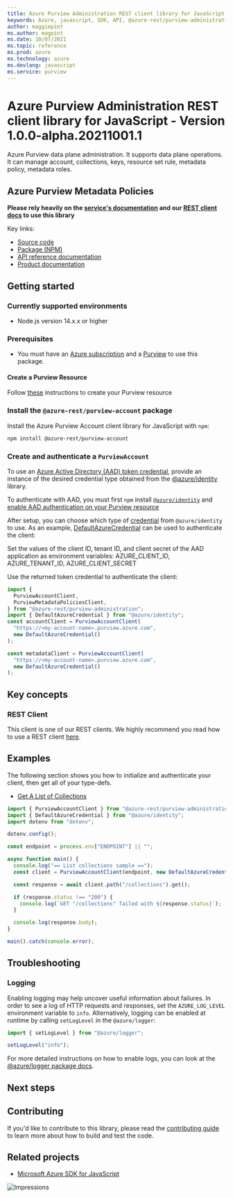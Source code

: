 ```yaml
---
title: Azure Purview Administration REST client library for JavaScript
keywords: Azure, javascript, SDK, API, @azure-rest/purview-administration, purview
author: maggiepint
ms.author: magpint
ms.date: 10/07/2021
ms.topic: reference
ms.prod: azure
ms.technology: azure
ms.devlang: javascript
ms.service: purview
---
```


# Azure Purview Administration REST client library for JavaScript - Version 1.0.0-alpha.20211001.1 


Azure Purview data plane administration. It supports data plane operations. It can manage account, collections, keys, resource set rule, metadata policy, metadata roles.

## Azure Purview Metadata Policies

**Please rely heavily on the [service's documentation][account_product_documentation] and our [REST client docs][rest_client] to use this library**

Key links:

- [Source code][source_code]
- [Package (NPM)][account_npm]
- [API reference documentation][account_ref_docs]
- [Product documentation][account_product_documentation]

## Getting started

### Currently supported environments

- Node.js version 14.x.x or higher

### Prerequisites

- You must have an [Azure subscription][azure_subscription] and a [Purview][purview_resource] to use this package.

#### Create a Purview Resource

Follow [these][purview_resource] instructions to create your Purview resource

### Install the `@azure-rest/purview-account` package

Install the Azure Purview Account client library for JavaScript with `npm`:

```bash
npm install @azure-rest/purview-account
```

### Create and authenticate a `PurviewAccount`

To use an [Azure Active Directory (AAD) token credential][authenticate_with_token],
provide an instance of the desired credential type obtained from the
[@azure/identity][azure_identity_credentials] library.

To authenticate with AAD, you must first `npm` install [`@azure/identity`][azure_identity_npm] and
[enable AAD authentication on your Purview resource][enable_aad]

After setup, you can choose which type of [credential][azure_identity_credentials] from `@azure/identity` to use.
As an example, [DefaultAzureCredential][default_azure_credential]
can be used to authenticate the client:

Set the values of the client ID, tenant ID, and client secret of the AAD application as environment variables:
AZURE_CLIENT_ID, AZURE_TENANT_ID, AZURE_CLIENT_SECRET

Use the returned token credential to authenticate the client:

```typescript
import {
  PurviewAccountClient,
  PurviewMetadataPoliciesClient,
} from "@azure-rest/purview-administration";
import { DefaultAzureCredential } from "@azure/identity";
const accountClient = PurviewAccountClient(
  "https://<my-account-name>.purview.azure.com",
  new DefaultAzureCredential()
);

const metadataClient = PurviewAccountClient(
  "https://<my-account-name>.purview.azure.com",
  new DefaultAzureCredential()
);
```

## Key concepts

### REST Client

This client is one of our REST clients. We highly recommend you read how to use a REST client [here][rest_client].

## Examples

The following section shows you how to initialize and authenticate your client, then get all of your type-defs.

- [Get A List of Collections](#get-a-list-of-collections "Get A List of Collections")

```typescript
import { PurviewAccountClient } from "@azure-rest/purview-administration";
import { DefaultAzureCredential } from "@azure/identity";
import dotenv from "dotenv";

dotenv.config();

const endpoint = process.env["ENDPOINT"] || "";

async function main() {
  console.log("== List collections sample ==");
  const client = PurviewAccountClient(endpoint, new DefaultAzureCredential());

  const response = await client.path("/collections").get();

  if (response.status !== "200") {
    console.log(`GET "/collections" failed with ${response.status}`);
  }

  console.log(response.body);
}

main().catch(console.error);
```

## Troubleshooting

### Logging

Enabling logging may help uncover useful information about failures. In order to see a log of HTTP requests and responses, set the `AZURE_LOG_LEVEL` environment variable to `info`. Alternatively, logging can be enabled at runtime by calling `setLogLevel` in the `@azure/logger`:

```javascript
import { setLogLevel } from "@azure/logger";

setLogLevel("info");
```

For more detailed instructions on how to enable logs, you can look at the [@azure/logger package docs](https://github.com/Azure/azure-sdk-for-js/tree/main/sdk/core/logger).

## Next steps

## Contributing

If you'd like to contribute to this library, please read the [contributing guide](https://github.com/Azure/azure-sdk-for-js/blob/main/CONTRIBUTING.md) to learn more about how to build and test the code.

## Related projects

- [Microsoft Azure SDK for JavaScript](https://github.com/Azure/azure-sdk-for-js)

![Impressions](https://azure-sdk-impressions.azurewebsites.net/api/impressions/azure-sdk-for-js%2Fsdk%2Fpurview%2Fpurview-account-rest%2FREADME.png)

[account_product_documentation]: https://azure.microsoft.com/services/purview/
[rest_client]: https://github.com/Azure/azure-sdk-for-js/blob/main/documentation/rest-clients.md
[source_code]: https://github.com/Azure/azure-sdk-for-js/tree/main/sdk/purview/purview-catalog-rest
[account_npm]: https://www.npmjs.com/org/azure-rest
[account_ref_docs]: https://azure.github.io/azure-sdk-for-js
[azure_subscription]: https://azure.microsoft.com/free/
[purview_resource]: https://docs.microsoft.com/azure/purview/create-catalog-portal
[authenticate_with_token]: https://docs.microsoft.com/azure/purview/tutorial-using-rest-apis#create-a-service-principal-application
[azure_identity_credentials]: https://github.com/Azure/azure-sdk-for-js/tree/main/sdk/identity/identity#credentials
[azure_identity_npm]: https://www.npmjs.com/package/@azure/identity
[enable_aad]: https://docs.microsoft.com/azure/purview/create-catalog-portal#add-a-security-principal-to-a-data-plane-role
[default_azure_credential]: https://github.com/Azure/azure-sdk-for-js/tree/main/sdk/identity/identity#defaultazurecredential

